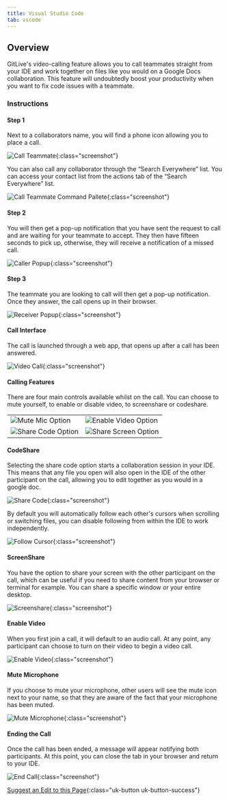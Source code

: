 ```yaml
---
title: Visual Studio Code
tab: vscode
---
```


## Overview

GitLive's video-calling feature allows you to call teammates straight from your IDE and work together on files like you would on a Google Docs collaboration. This feature will undoubtedly boost your productivity when you want to fix code issues with a teammate.


### Instructions
#### Step 1

 Next to a collaborators name, you will find a phone icon allowing you to place a call.

![Call Teammate](/uploads/android-studio-call-teammate.jpeg "Call Teammate"){:class="screenshot"}

You can also call any collaborator through the “Search Everywhere” list. You can access your contact list from the actions tab of the “Search Everywhere” list.

![Call Teammate Command Pallete](/uploads/android-studio-call-teammate-command-pallete.jpeg "Call Teammate Command Pallete"){:class="screenshot"}

#### Step 2

 You will then get a pop-up notification that you have sent the request to call and are waiting for your teammate to accept. They then have fifteen seconds to pick up, otherwise, they will receive a notification of a missed call.

![Caller Popup](/uploads/android-studio-calling-caller-popup.jpeg "Caller Popup"){:class="screenshot"}

#### Step 3

The teammate you are looking to call will then get a pop-up notification. Once they answer, the call opens up in their browser.

![Receiver Popup](/uploads/android-studio-video-calling-receiver-popup.jpeg "Receiver Popup"){:class="screenshot"}

#### Call Interface
The call is launched through a web app, that opens up after a call has been answered.

![Video Call](/uploads/calling-main-img.jpg "Video Call"){:class="screenshot"}

#### Calling Features

There are four main controls available whilst on the call. You can choose to mute yourself, to enable or disable video, to screenshare or codeshare.

<table class="table-custom">
  <tbody>
    <tr>
    <td class="td-custom">
              <img src="/uploads/mute-mic-option.jpg" alt="Mute Mic Option">
            </td>
    <td class="td-custom">
              <img src="/uploads/enable-video-option.jpg" alt="Enable Video Option">
            </td>
        <tr>
            <td class="td-custom">
              <img src="/uploads/share-screen-option.jpeg" alt="Share Code Option">
            </td>
            <td class="td-custom">
              <img src="/uploads/share-code-option.jpg" alt="Share Screen Option">
            </td>
        </tr>
    </tr>
  </tbody>
</table>


#### CodeShare

Selecting the share code option starts a collaboration session in your IDE. This means that any file you open will also open in the IDE of the other participant on the call, allowing you to edit together as you would in a google doc.

![Share Code](/uploads/vscode-video-call-share-code.png "Share Code"){:class="screenshot"}

By default you will automatically follow each other's cursors when scrolling or switching files, you can disable following from within the IDE to work independently.

![Follow Cursor](/uploads/android-studio-call-follow-cursor.jpeg "Follow Cursor"){:class="screenshot"}




#### ScreenShare

You have the option to share your screen with the other participant on the call, which can be useful if you need to share content from your browser or terminal for example. You can share a specific window or your entire desktop.

![Screenshare](/uploads/video-calling-receiver-screen.png "Screenshare"){:class="screenshot"}

#### Enable Video

When you first join a call, it will default to an audio call. At any point, any participant can choose to turn on their video to begin a video call.

![Enable Video](/uploads/video-calling-videos.jpeg "Enable Video"){:class="screenshot"}

#### Mute Microphone

If you choose to mute your microphone, other users will see the mute icon next to your name, so that they are aware of the fact that your microphone has been muted.

![Mute Microphone](/uploads/video-calling-muted-2.jpg "Mute Microphone "){:class="screenshot"}

#### Ending the Call

Once the call has been ended, a message will appear notifying both participants. At this point, you can close the tab in your browser and return to your IDE.

![End Call](/uploads/video-call-ended.jpg "End Call"){:class="screenshot"}


[Suggest an Edit to this Page](https://github.com/GitLiveApp/GitLive/edit/master/_sections/pairprogramming-vscode.md){:class="uk-button uk-button-success"}

